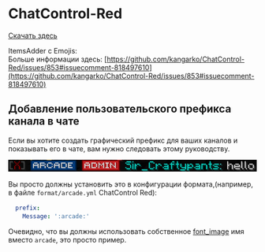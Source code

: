 # ChatControl-Red

[Скачать здесь](https://www.mc-market.org/resources/18217/)

ItemsAdder с Emojis:\
Больше информации здесь: [https://github.com/kangarko/ChatControl-Red/issues/853#issuecomment-818497610](https://github.com/kangarko/ChatControl-Red/issues/853#issuecomment-818497610)

## Добавление пользовательского префикса канала в чате

Если вы хотите создать графический префикс для ваших каналов и показывать его в чате, вам нужно следовать этому руководству.

![Пример, показывающий префикс ARCADE для канала Arcade](<../../.gitbook/assets/immagine (94).png>)

Вы просто должны установить это в конфигурации формата,(например, в файле `format/arcade.yml` ChatControl Red):

```yaml
  prefix:
    Message: ':arcade:'
```

Очевидно, что вы должны использовать собственное [font\_image](../../plugin-usage/adding-content/advanced/font-images/) имя вместо `arcade`, это просто пример.
